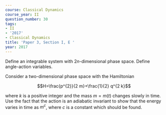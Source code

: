 ```yaml
---
course: Classical Dynamics
course_year: II
question_number: 30
tags:
- II
- '2017'
- Classical Dynamics
title: 'Paper 3, Section I, E '
year: 2017
---
```




Define an integrable system with $2 n$-dimensional phase space. Define angle-action variables.

Consider a two-dimensional phase space with the Hamiltonian

$$H=\frac{p^{2}}{2 m}+\frac{1}{2} q^{2 k}$$

where $k$ is a positive integer and the mass $m=m(t)$ changes slowly in time. Use the fact that the action is an adiabatic invariant to show that the energy varies in time as $m^{c}$, where $c$ is a constant which should be found.